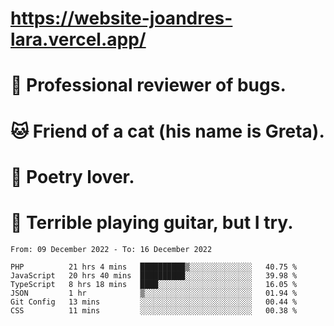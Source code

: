 # https://website-joandres-lara.vercel.app/
# 🐛 Professional reviewer of bugs.
# 🐱 Friend of a cat (his name is Greta).
# 📜 Poetry lover.
# 🎸 Terrible playing guitar, but I try.

<!--START_SECTION:waka-->

```text
From: 09 December 2022 - To: 16 December 2022

PHP          21 hrs 4 mins   ██████████▒░░░░░░░░░░░░░░   40.75 %
JavaScript   20 hrs 40 mins  ██████████░░░░░░░░░░░░░░░   39.98 %
TypeScript   8 hrs 18 mins   ████░░░░░░░░░░░░░░░░░░░░░   16.05 %
JSON         1 hr            ▒░░░░░░░░░░░░░░░░░░░░░░░░   01.94 %
Git Config   13 mins         ░░░░░░░░░░░░░░░░░░░░░░░░░   00.44 %
CSS          11 mins         ░░░░░░░░░░░░░░░░░░░░░░░░░   00.38 %
```

<!--END_SECTION:waka-->
